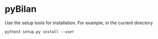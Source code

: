 # pyBilan


Use the setup tools for installation. For example, in the current directory

```
python3 setup.py install --user
```

